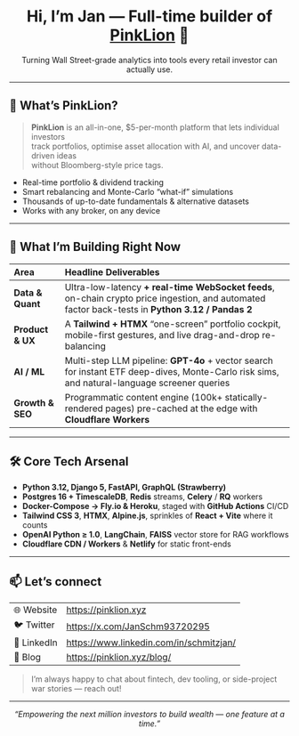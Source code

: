 <!-- JanSchm / README.md -->

<h1 align="center">Hi, I’m Jan — Full-time builder of <a href="https://pinklion.xyz">PinkLion</a> 🦁</h1>
<p align="center">Turning Wall Street-grade analytics into tools every retail investor can actually use.</p>

---

## 🦁  What’s PinkLion?

> **PinkLion** is an all-in-one, $5-per-month platform that lets individual investors  
> track portfolios, optimise asset allocation with AI, and uncover data-driven ideas  
> without Bloomberg-style price tags.

* Real-time portfolio & dividend tracking  
* Smart rebalancing and Monte-Carlo “what-if” simulations  
* Thousands of up-to-date fundamentals & alternative datasets  
* Works with any broker, on any device

---

## 🚀  What I’m Building **Right Now**

| Area | Headline Deliverables |
| :--- | :--- |
| **Data & Quant** | Ultra-low-latency **+ real-time WebSocket feeds**, on-chain crypto price ingestion, and automated factor back-tests in **Python 3.12 / Pandas 2** |
| **Product & UX** | A **Tailwind + HTMX** “one-screen” portfolio cockpit, mobile-first gestures, and live drag-and-drop re-balancing |
| **AI / ML** | Multi-step LLM pipeline: **GPT-4o** + vector search for instant ETF deep-dives, Monte-Carlo risk sims, and natural-language screener queries |
| **Growth & SEO** | Programmatic content engine (100k+ statically-rendered pages) pre-cached at the edge with **Cloudflare Workers** |

---

## 🛠️  Core Tech Arsenal

- **Python 3.12, Django 5, FastAPI, GraphQL (Strawberry)**  
- **Postgres 16 + TimescaleDB**, **Redis** streams, **Celery** / **RQ** workers  
- **Docker-Compose → Fly.io & Heroku**, staged with **GitHub Actions** CI/CD  
- **Tailwind CSS 3**, **HTMX**, **Alpine.js**, sprinkles of **React + Vite** where it counts  
- **OpenAI Python ≥ 1.0**, **LangChain**, **FAISS** vector store for RAG workflows  
- **Cloudflare CDN / Workers** & **Netlify** for static front-ends  

---

## 📫  Let’s connect

| | |
| --- | --- |
| 🌐 Website | <https://pinklion.xyz> |
| 🐦 Twitter | <https://x.com/JanSchm93720295> |
| 💼 LinkedIn | <https://www.linkedin.com/in/schmitzjan/> |
| 📰 Blog | <https://pinklion.xyz/blog/> |

> I’m always happy to chat about fintech, dev tooling, or side-project war stories — reach out!

---

<p align="center">
  <i>“Empowering the next million investors to build wealth — one feature at a time.”</i>
</p>
